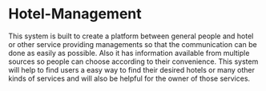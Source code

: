 # Hotel-Management
This system is built to create a platform between general people and hotel or other service providing managements so that the communication can be done as easily as possible.
Also it has information available from multiple sources so people can choose according to their convenience.
This system will help to find users a easy way to find their desired hotels or many other kinds of services and will also be helpful for the owner of those services.
